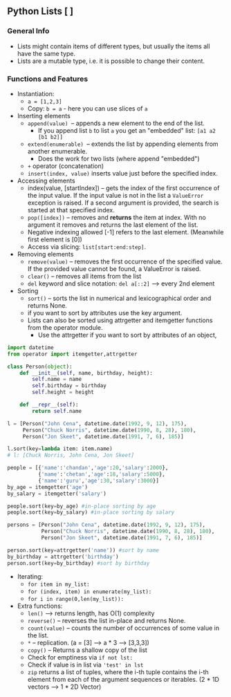 ## Python Lists [ ]
### General Info
- Lists might contain items of different types, but usually the items all have the same type.
- Lists are a mutable type, i.e. it is possible to change their content.
### Functions and Features
- Instantiation:
  - `a = [1,2,3]`
  - Copy: `b = a` -  here you can use slices of `a`
- Inserting elements
  - `append(value) `– appends a new element to the end of the list.
    - If you append list `b` to list `a` you get an "embedded" list: `[a1 a2 [b1 b2]]`
  - `extend(enumerable) `– extends the list by appending elements from another enumerable.
    - Does the work for two lists (where append "embedded")
  - `+` operator (concatenation)
  - `insert(index, value)` inserts value just before the specified index.
- Accessing elements
  - index(value, [startIndex]) – gets the index of the first occurrence of the input value. If the input value is not in the list a `ValueError` exception is raised. If a second argument is provided, the search is started at that specified index.
  - `pop([index])` – removes and **returns** the item at index. With no argument it removes and returns the last element of the list.
  - Negative indexing allowed [-1] refers to the last element. (Meanwhile first element is [0])
  - Access via slicing: `list[start:end:step]`.
- Removing elements
  - `remove(value)` – removes the first occurrence of the specified value. If the provided value cannot be found, a ValueError is raised.
  - `clear()` – removes all items from the list
  - `del` keyword and slice notation: `del a[::2]` --> every 2nd element
- Sorting
  - `sort()` – sorts the list in numerical and lexicographical order and returns None.
  - if you want to sort by attributes use the key argument.
  - Lists can also be sorted using attrgetter and itemgetter functions from the operator module.
    - Use the attrgetter if you want to sort by attributes of an object,

```py
import datetime
from operator import itemgetter,attrgetter

class Person(object):
    def __init__(self, name, birthday, height):
        self.name = name
        self.birthday = birthday
        self.height = height

    def __repr__(self):
        return self.name

l = [Person("John Cena", datetime.date(1992, 9, 12), 175),
     Person("Chuck Norris", datetime.date(1990, 8, 28), 180),
     Person("Jon Skeet", datetime.date(1991, 7, 6), 185)]

l.sort(key=lambda item: item.name)
# l: [Chuck Norris, John Cena, Jon Skeet]

people = [{'name':'chandan','age':20,'salary':2000},
          {'name':'chetan','age':18,'salary':5000},
          {'name':'guru','age':30,'salary':3000}]
by_age = itemgetter('age')
by_salary = itemgetter('salary')

people.sort(key=by_age) #in-place sorting by age
people.sort(key=by_salary) #in-place sorting by salary

persons = [Person("John Cena", datetime.date(1992, 9, 12), 175),
           Person("Chuck Norris", datetime.date(1990, 8, 28), 180),
           Person("Jon Skeet", datetime.date(1991, 7, 6), 185)]

person.sort(key=attrgetter('name')) #sort by name
by_birthday = attrgetter('birthday')
person.sort(key=by_birthday) #sort by birthday
```
- Iterating:
  - `for item in my_list:`
  - `for (index, item) in enumerate(my_list):`
  - `for i in range(0,len(my_list)):`
- Extra functions:
  - `len()` --> returns length, has O(1) complexity
  - `reverse()` – reverses the list in-place and returns None.
  - `count(value)` – counts the number of occurrences of some value in the list.
  - `*` – replication. (a = [3] --> a * 3 --> [3,3,3])
  - `copy()` – Returns a shallow copy of the list
  - Check for emptiness via `if not lst:`
  - Check if value is in list via `'test' in lst`
  - `zip` returns a list of tuples, where the i-th tuple contains the i-th element from each of the argument sequences or iterables. (2 * 1D vectors --> 1 * 2D Vector)
